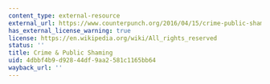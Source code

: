 ```yaml
---
content_type: external-resource
external_url: https://www.counterpunch.org/2016/04/15/crime-public-shaming/
has_external_license_warning: true
license: https://en.wikipedia.org/wiki/All_rights_reserved
status: ''
title: Crime & Public Shaming
uid: 4dbbf4b9-d928-44df-9aa2-581c1165bb64
wayback_url: ''
---
```

